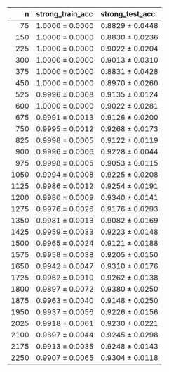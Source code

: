 | n | strong_train_acc | strong_test_acc |
|---:|:---|:---|
| 75 | 1.0000 ± 0.0000 | 0.8829 ± 0.0448 |
| 150 | 1.0000 ± 0.0000 | 0.8830 ± 0.0236 |
| 225 | 1.0000 ± 0.0000 | 0.9022 ± 0.0204 |
| 300 | 1.0000 ± 0.0000 | 0.9013 ± 0.0310 |
| 375 | 1.0000 ± 0.0000 | 0.8831 ± 0.0428 |
| 450 | 1.0000 ± 0.0000 | 0.8970 ± 0.0260 |
| 525 | 0.9996 ± 0.0008 | 0.9135 ± 0.0124 |
| 600 | 1.0000 ± 0.0000 | 0.9022 ± 0.0281 |
| 675 | 0.9991 ± 0.0013 | 0.9126 ± 0.0200 |
| 750 | 0.9995 ± 0.0012 | 0.9268 ± 0.0173 |
| 825 | 0.9998 ± 0.0005 | 0.9122 ± 0.0119 |
| 900 | 0.9996 ± 0.0006 | 0.9228 ± 0.0044 |
| 975 | 0.9998 ± 0.0005 | 0.9053 ± 0.0115 |
| 1050 | 0.9994 ± 0.0008 | 0.9225 ± 0.0208 |
| 1125 | 0.9986 ± 0.0012 | 0.9254 ± 0.0191 |
| 1200 | 0.9980 ± 0.0009 | 0.9340 ± 0.0141 |
| 1275 | 0.9976 ± 0.0026 | 0.9176 ± 0.0293 |
| 1350 | 0.9981 ± 0.0013 | 0.9082 ± 0.0169 |
| 1425 | 0.9959 ± 0.0033 | 0.9223 ± 0.0148 |
| 1500 | 0.9965 ± 0.0024 | 0.9121 ± 0.0188 |
| 1575 | 0.9958 ± 0.0038 | 0.9205 ± 0.0150 |
| 1650 | 0.9942 ± 0.0047 | 0.9310 ± 0.0176 |
| 1725 | 0.9962 ± 0.0010 | 0.9262 ± 0.0138 |
| 1800 | 0.9897 ± 0.0072 | 0.9380 ± 0.0250 |
| 1875 | 0.9963 ± 0.0040 | 0.9148 ± 0.0250 |
| 1950 | 0.9937 ± 0.0056 | 0.9226 ± 0.0156 |
| 2025 | 0.9918 ± 0.0061 | 0.9230 ± 0.0221 |
| 2100 | 0.9897 ± 0.0044 | 0.9245 ± 0.0298 |
| 2175 | 0.9913 ± 0.0035 | 0.9248 ± 0.0143 |
| 2250 | 0.9907 ± 0.0065 | 0.9304 ± 0.0118 |
